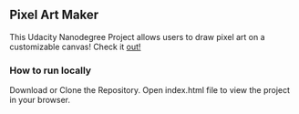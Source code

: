 ## Pixel Art Maker 

This Udacity Nanodegree Project allows users to draw pixel art on a customizable canvas! Check it [out!](http://naeema.design/Pixel-Art-Maker/)

### How to run locally

Download or Clone the Repository. Open index.html file to view the project in your browser.
